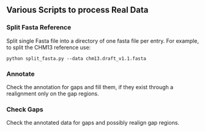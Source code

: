 ## Various Scripts to process Real Data

### Split Fasta Reference

Split single Fasta file into a directory of one fasta file per entry. For example, to split the CHM13 reference use:

```python split_fasta.py --data chm13.draft_v1.1.fasta```

### Annotate
Check the annotation for gaps and fill them, if they exist through a realignment only on the gap regions.

### Check Gaps
Check the annotated data for gaps and possibly realign gap regions.
